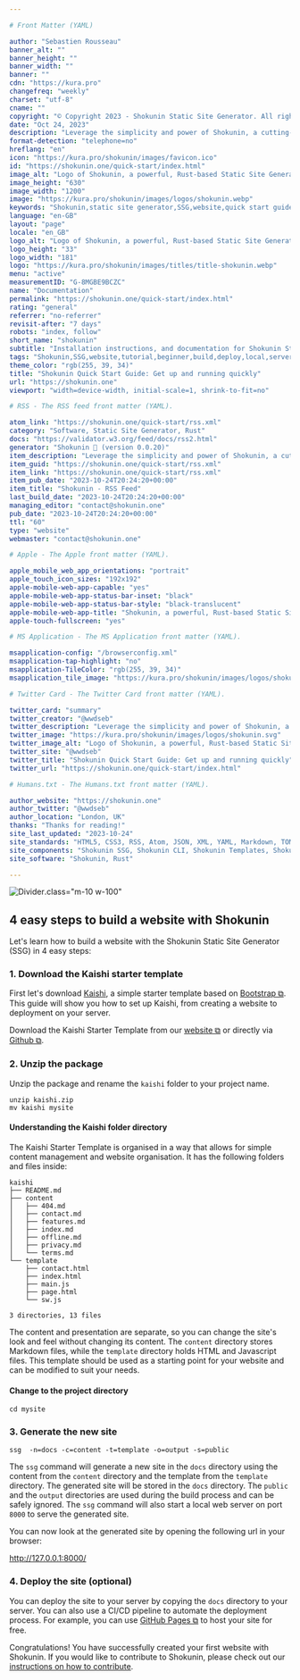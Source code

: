 ```yaml
---

# Front Matter (YAML)

author: "Sebastien Rousseau"
banner_alt: ""
banner_height: ""
banner_width: ""
banner: ""
cdn: "https://kura.pro"
changefreq: "weekly"
charset: "utf-8"
cname: ""
copyright: "© Copyright 2023 - Shokunin Static Site Generator. All rights reserved."
date: "Oct 24, 2023"
description: "Leverage the simplicity and power of Shokunin, a cutting-edge Static Site Generator (SSG) created for speed and flexibility."
format-detection: "telephone=no"
hreflang: "en"
icon: "https://kura.pro/shokunin/images/favicon.ico"
id: "https://shokunin.one/quick-start/index.html"
image_alt: "Logo of Shokunin, a powerful, Rust-based Static Site Generator"
image_height: "630"
image_width: "1200"
image: "https://kura.pro/shokunin/images/logos/shokunin.webp"
keywords: "Shokunin,static site generator,SSG,website,quick start guide,beginner,tutorial,build a website,deploy a website,local web server,GitHub Pages"
language: "en-GB"
layout: "page"
locale: "en_GB"
logo_alt: "Logo of Shokunin, a powerful, Rust-based Static Site Generator"
logo_height: "33"
logo_width: "181"
logo: "https://kura.pro/shokunin/images/titles/title-shokunin.webp"
menu: "active"
measurementID: "G-8MGBE9BCZC"
name: "Documentation"
permalink: "https://shokunin.one/quick-start/index.html"
rating: "general"
referrer: "no-referrer"
revisit-after: "7 days"
robots: "index, follow"
short_name: "shokunin"
subtitle: "Installation instructions, and documentation for Shokunin Static Site Generator (SSG)"
tags: "Shokunin,SSG,website,tutorial,beginner,build,deploy,local,server,GitHub,Pages"
theme_color: "rgb(255, 39, 34)"
title: "Shokunin Quick Start Guide: Get up and running quickly"
url: "https://shokunin.one"
viewport: "width=device-width, initial-scale=1, shrink-to-fit=no"

# RSS - The RSS feed front matter (YAML).

atom_link: "https://shokunin.one/quick-start/rss.xml"
category: "Software, Static Site Generator, Rust"
docs: "https://validator.w3.org/feed/docs/rss2.html"
generator: "Shokunin 🦀 (version 0.0.20)"
item_description: "Leverage the simplicity and power of Shokunin, a cutting-edge Static Site Generator (SSG) created for speed and flexibility."
item_guid: "https://shokunin.one/quick-start/rss.xml"
item_link: "https://shokunin.one/quick-start/rss.xml"
item_pub_date: "2023-10-24T20:24:20+00:00"
item_title: "Shokunin - RSS Feed"
last_build_date: "2023-10-24T20:24:20+00:00"
managing_editor: "contact@shokunin.one"
pub_date: "2023-10-24T20:24:20+00:00"
ttl: "60"
type: "website"
webmaster: "contact@shokunin.one"

# Apple - The Apple front matter (YAML).

apple_mobile_web_app_orientations: "portrait"
apple_touch_icon_sizes: "192x192"
apple-mobile-web-app-capable: "yes"
apple-mobile-web-app-status-bar-inset: "black"
apple-mobile-web-app-status-bar-style: "black-translucent"
apple-mobile-web-app-title: "Shokunin, a powerful, Rust-based Static Site Generator"
apple-touch-fullscreen: "yes"

# MS Application - The MS Application front matter (YAML).

msapplication-config: "/browserconfig.xml"
msapplication-tap-highlight: "no"
msapplication-TileColor: "rgb(255, 39, 34)"
msapplication_tile_image: "https://kura.pro/shokunin/images/logos/shokunin.svg"

# Twitter Card - The Twitter Card front matter (YAML).

twitter_card: "summary"
twitter_creator: "@wwdseb"
twitter_description: "Leverage the simplicity and power of Shokunin, a cutting-edge Static Site Generator (SSG) created for speed and flexibility."
twitter_image: "https://kura.pro/shokunin/images/logos/shokunin.svg"
twitter_image_alt: "Logo of Shokunin, a powerful, Rust-based Static Site Generator"
twitter_site: "@wwdseb"
twitter_title: "Shokunin Quick Start Guide: Get up and running quickly"
twitter_url: "https://shokunin.one/quick-start/index.html"

# Humans.txt - The Humans.txt front matter (YAML).

author_website: "https://shokunin.one"
author_twitter: "@wwdseb"
author_location: "London, UK"
thanks: "Thanks for reading!"
site_last_updated: "2023-10-24"
site_standards: "HTML5, CSS3, RSS, Atom, JSON, XML, YAML, Markdown, TOML"
site_components: "Shokunin SSG, Shokunin CLI, Shokunin Templates, Shokunin Themes, Kaishi SSG, Kaishi CLI, Kaishi Templates, Kaishi Themes"
site_software: "Shokunin, Rust"

---
```


![Divider][00].class=\"m-10 w-100\"

## 4 easy steps to build a website with Shokunin

Let's learn how to build a website with the Shokunin Static Site Generator (SSG) in 4 easy steps:

### 1. Download the Kaishi starter template

First let's download [Kaishi][01], a simple starter template based on
[Bootstrap ⧉][04]. This guide will show you how to set up Kaishi, from creating
a website to deployment on your server.

Download the Kaishi Starter Template from our [website ⧉][02] or directly via
[Github ⧉][03].

### 2. Unzip the package

Unzip the package and rename the `kaishi` folder to your project name.

```shell
unzip kaishi.zip
mv kaishi mysite
```

#### Understanding the Kaishi folder directory

The Kaishi Starter Template is organised in a way that allows for simple content
management and website organisation. It has the following folders and files
inside:

```shell
kaishi
├── README.md
├── content
│   ├── 404.md
│   ├── contact.md
│   ├── features.md
│   ├── index.md
│   ├── offline.md
│   ├── privacy.md
│   └── terms.md
└── template
    ├── contact.html
    ├── index.html
    ├── main.js
    ├── page.html
    └── sw.js

3 directories, 13 files
```

The content and presentation are separate, so you can change the site's look and
feel without changing its content. The `content` directory stores Markdown files,
while the `template` directory holds HTML and Javascript files. This template
should be used as a starting point for your website and can be modified to suit
your needs.

#### Change to the project directory

```shell
cd mysite
```

### 3. Generate the new site

```shell
ssg  -n=docs -c=content -t=template -o=output -s=public
```

The `ssg` command will generate a new site in the `docs` directory using the
content from the `content` directory and the template from the `template`
directory. The generated site will be stored in the `docs` directory. The
`public` and the `output` directories are used during the build process and can
be safely ignored. The `ssg` command will also start a local web server on port
`8000` to serve the generated site.

You can now look at the generated site by opening the following url in your
browser:

<http://127.0.0.1:8000/>

### 4. Deploy the site (optional)

You can deploy the site to your server by copying the `docs` directory to your
server. You can also use a CI/CD pipeline to automate the deployment process.
For example, you can use [GitHub Pages ⧉][05] to host your site for free.

Congratulations! You have successfully created your first website with Shokunin.
If you would like to contribute to Shokunin, please check out our
[instructions on how to contribute][06].

[00]: https://kura.pro/common/images/elements/divider.svg "Horizontal Line"
[01]: https://kaishi.one "Website of Kaishi, a Starter Template for Shokunin"
[02]: https://kaishi.one/kaishi.zip "Package of Kaishi Starter Template"
[03]: https://github.com/sebastienrousseau/kaishi.github.io "Kaishi Starter Template on GitHub"
[04]: https://getbootstrap.com/ "Bootstrap Website"
[05]: https://docs.github.com/en/pages/getting-started-with-github-pages/creating-a-github-pages-site "GitHub Pages"
[06]: /contribute/index.html "Contribute to Shokunin"
